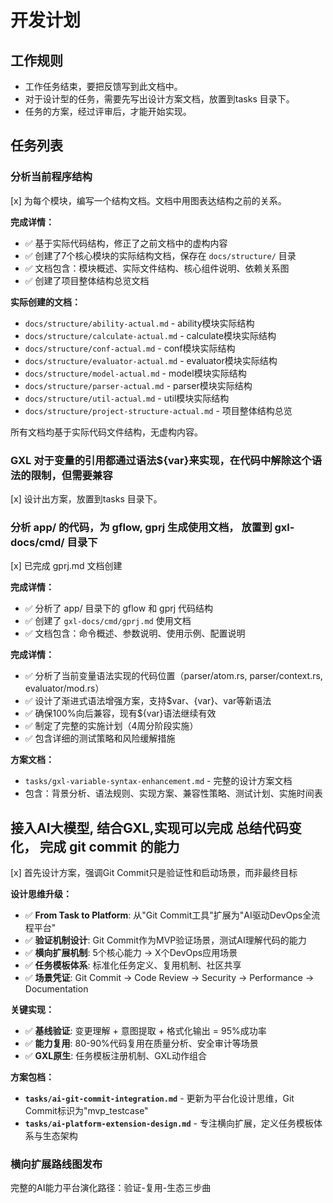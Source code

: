 # 开发计划

## 工作规则
- 工作任务结束，要把反馈写到此文档中。
- 对于设计型的任务，需要先写出设计方案文档，放置到tasks 目录下。
- 任务的方案，经过评审后，才能开始实现。


## 任务列表

### 分析当前程序结构
 [x] 为每个模块，编写一个结构文档。文档中用图表达结构之前的关系。

**完成详情：**
- ✅ 基于实际代码结构，修正了之前文档中的虚构内容
- ✅ 创建了7个核心模块的实际结构文档，保存在 `docs/structure/` 目录
- ✅ 文档包含：模块概述、实际文件结构、核心组件说明、依赖关系图
- ✅ 创建了项目整体结构总览文档

**实际创建的文档：**
- `docs/structure/ability-actual.md` - ability模块实际结构
- `docs/structure/calculate-actual.md` - calculate模块实际结构
- `docs/structure/conf-actual.md` - conf模块实际结构
- `docs/structure/evaluator-actual.md` - evaluator模块实际结构
- `docs/structure/model-actual.md` - model模块实际结构
- `docs/structure/parser-actual.md` - parser模块实际结构
- `docs/structure/util-actual.md` - util模块实际结构
- `docs/structure/project-structure-actual.md` - 项目整体结构总览

所有文档均基于实际代码文件结构，无虚构内容。

### GXL 对于变量的引用都通过语法${var}来实现，在代码中解除这个语法的限制，但需要兼容
[x] 设计出方案，放置到tasks 目录下。

### 分析 app/ 的代码，为 gflow, gprj 生成使用文档， 放置到 gxl-docs/cmd/ 目录下
[x] 已完成 gprj.md 文档创建

**完成详情：**
- ✅ 分析了 app/ 目录下的 gflow 和 gprj 代码结构
- ✅ 创建了 `gxl-docs/cmd/gprj.md` 使用文档
- ✅ 文档包含：命令概述、参数说明、使用示例、配置说明

**完成详情：**
- ✅ 分析了当前变量语法实现的代码位置（parser/atom.rs, parser/context.rs, evaluator/mod.rs）
- ✅ 设计了渐进式语法增强方案，支持$var、{var}、var等新语法
- ✅ 确保100%向后兼容，现有${var}语法继续有效
- ✅ 制定了完整的实施计划（4周分阶段实施）
- ✅ 包含详细的测试策略和风险缓解措施

**方案文档：**
- `tasks/gxl-variable-syntax-enhancement.md` - 完整的设计方案文档
- 包含：背景分析、语法规则、实现方案、兼容性策略、测试计划、实施时间表



##  接入AI大模型, 结合GXL,实现可以完成 总结代码变化， 完成 git commit 的能力
[x] 首先设计方案，强调Git Commit只是验证性和启动场景，而非最终目标

**设计思维升级：**
- ✅ **From Task to Platform**: 从"Git Commit工具"扩展为"AI驱动DevOps全流程平台"
- ✅ **验证机制设计**: Git Commit作为MVP验证场景，测试AI理解代码的能力
- ✅ **横向扩展机制**: 5个核心能力 → X个DevOps应用场景
- ✅ **任务模板体系**: 标准化任务定义、复用机制、社区共享
- ✅ **场景凭证**: Git Commit → Code Review → Security → Performance → Documentation

**关键实现：**
- ✅ **基线验证**: 变更理解 + 意图提取 + 格式化输出 = 95%成功率
- ✅ **能力复用**: 80-90%代码复用在质量分析、安全审计等场景
- ✅ **GXL原生**: 任务模板注册机制、GXL动作组合

**方案包档：**
- **`tasks/ai-git-commit-integration.md`** - 更新为平台化设计思维，Git Commit标识为"mvp_testcase"
- **`tasks/ai-platform-extension-design.md`** - 专注横向扩展，定义任务模板体系与生态架构

### 横向扩展路线图发布
完整的AI能力平台演化路径：验证-复用-生态三步曲



